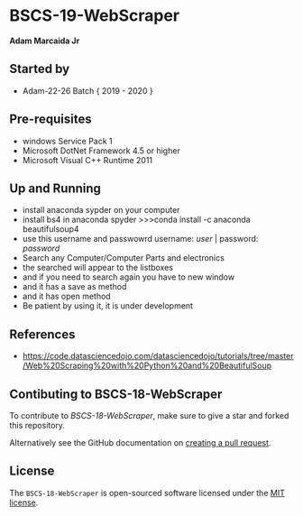 # BSCS-19-WebScraper

**Adam Marcaida Jr**

## Started by
- Adam-22-26 Batch { 2019 - 2020 }

## Pre-requisites
- windows Service Pack 1
- Microsoft DotNet Framework 4.5 or higher
- Microsoft Visual C++ Runtime 2011

## Up and Running
- install anaconda sypder on your computer
- install bs4 in anaconda spyder >>>conda install -c anaconda beautifulsoup4
- use this username and passwowrd  username: *user* | password: *password*
- Search any Computer/Computer Parts and electronics
- the searched will appear to the listboxes
- and if you need to search again you have to new window
- and it has a save as method
- and it has open method
- Be patient by using it, it is under development

## References
- https://code.datasciencedojo.com/datasciencedojo/tutorials/tree/master/Web%20Scraping%20with%20Python%20and%20BeautifulSoup

## Contibuting to BSCS-18-WebScraper
To contribute to *BSCS-18-WebScraper*, make sure to give a star and forked this repository.

Alternatively see the GitHub documentation on [creating a pull request](https://help.github.com/en/github/collaborating-with-issues-and-pull-requests/creating-a-pull-request).

## License
The `BSCS-18-WebScraper` is open-sourced software licensed under the [MIT license](http://opensource.org/licenses/MIT).

